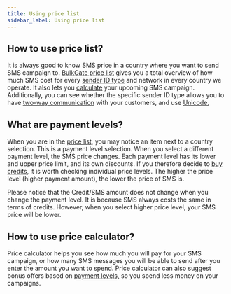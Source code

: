 ```yaml
---
title: Using price list 
sidebar_label: Using price list 
---
```


## How to use price list?
It is always good to know SMS price in a country where you want to send SMS campaign to. [BulkGate price list](https://www.bulkgate.com/en) gives you a total overview of how much SMS cost for every [sender ID type](building-and-sending-campaigns.md#what-is-a-sender-type-and-how-can-i-use-it) and network in every country we operate. It also lets you [calculate](#how-to-use-price-calculator) your upcoming SMS campaign. Additionally, you can see whether the specific sender ID type allows you to have [two-way communication](https://www.bulkgate.com/en/solutions/two-way-sms/) with your customers, and use [Unicode.](building-and-sending-campaigns.md#what-is-unicode) 

## What are payment levels?
When you are in the [price list](using-price-list.md#how-to-use-price-list), you may notice an item next to a country selection. This is a payment level selection. When you select a different payment level, the SMS price changes. Each payment level has its lower and upper price limit, and its own discounts. If you therefore decide to [buy credits](purchasing-credit.md#how-can-i-buy-credits), it is worth checking individual price levels. The higher the price level (higher payment amount), the lower the price of SMS is. 

Please notice that the Credit/SMS amount does not change when you change the payment level. It is because SMS always costs the same in terms of credits. However, when you select higher price level, your SMS price will be lower.

## How to use price calculator?
Price calculator helps you see how much you will pay for your SMS campaign, or how many SMS messages you will be able to send after you enter the amount you want to spend. 
Price calculator can also suggest bonus offers based on [payment levels,](using-price-list.md#what-are-payment-levels) so you spend less money on your campaigns.
